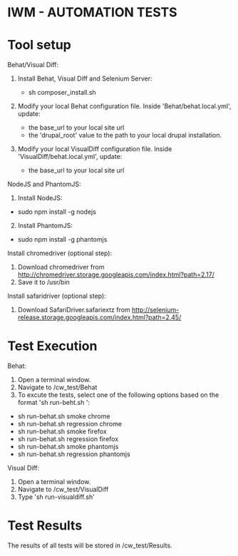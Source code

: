 IWM - AUTOMATION TESTS
======================

Tool setup
==========

Behat/Visual Diff:
1. Install Behat, Visual Diff and Selenium Server:
    - sh composer_install.sh
    
2. Modify your local Behat configuration file. Inside 'Behat/behat.local.yml', update:
      - the base_url to your local site url
      - the 'drupal_root' value to the path to your local drupal installation.
         
3. Modify your local VisualDiff configuration file. Inside 'VisualDiff/behat.local.yml', update:
      - the base_url to your local site url

NodeJS and PhantomJS:
1. Install NodeJS:
 - sudo npm install -g nodejs
 
2. Install PhantomJS:
 - sudo npm install -g phantomjs


Install chromedriver (optional step):
1. Download chromedriver from http://chromedriver.storage.googleapis.com/index.html?path=2.17/
2. Save it to /usr/bin

Install safaridriver (optional step):
1. Download SafariDriver.safariextz from http://selenium-release.storage.googleapis.com/index.html?path=2.45/


Test Execution
==============

Behat:
1. Open a terminal window.
2. Navigate to <LOCAL DRUPAL INSTALL>/cw_test/Behat
3. To excute the tests, select one of the following options based on the format 'sh run-beht.sh <tag> <profile>':
 - sh run-behat.sh smoke chrome
 - sh run-behat.sh regression chrome
 - sh run-behat.sh smoke firefox
 - sh run-behat.sh regression firefox
 - sh run-behat.sh smoke phantomjs
 - sh run-behat.sh regression phantomjs

Visual Diff:
1. Open a terminal window.
2. Navigate to <LOCAL DRUPAL INSTALL>/cw_test/VisualDiff
3. Type 'sh run-visualdiff.sh'


Test Results
============

The results of all tests will be stored in <LOCAL DRUPAL INSTALL>/cw_test/Results.